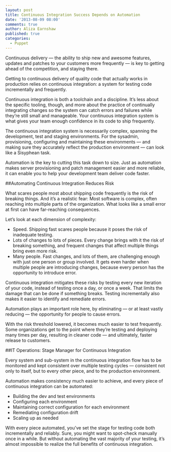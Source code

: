 ```yaml
---
layout: post
title: Continuous Integration Success Depends on Automation
date: '2013-08-09 08:00'
comments: true
author: Aliza Earnshaw
published: true
categories:
  - Puppet
---
```

Continuous delivery — the ability to ship new and awesome features, updates and patches to your customers more frequently — is key to getting ahead of the competition, and staying there.

Getting to continuous delivery of quality code that actually works in production relies on continuous integration: a system for testing code incrementally and frequently.

Continuous integration is both a toolchain and a discipline. It’s less about the specific tooling, though, and more about the practice of continually integrating changes so the system can catch errors and failures while they’re still small and manageable. Your continuous integration system is what gives your team enough confidence in its code to ship frequently.<!-- more -->

The continuous integration system is necessarily complex, spanning the development, test and staging environments. For the sysadmin, provisioning, configuring and maintaining these environments — and making sure they accurately reflect the production environment — can look like a Sisyphean task.

Automation is the key to cutting this task down to size. Just as automation makes server provisioning and patch management easier and more reliable, it can enable you to help your development team deliver code faster.

##Automating Continuous Integration Reduces Risk

What scares people most about shipping code frequently is the risk of breaking things. And it’s a realistic fear: Most software is complex, often reaching into multiple parts of the organization. What looks like a small error at first can have far-reaching consequences.

Let’s look at each dimension of complexity:

* Speed. Shipping fast scares people because it poses the risk of inadequate testing.
* Lots of changes to lots of pieces. Every change brings with it the risk of breaking something, and frequent changes that affect multiple things bring even more risk.
* Many people. Fast changes, and lots of them, are challenging enough with just one person or group involved. It gets even harder when multiple people are introducing changes, because every person has the opportunity to introduce error.

Continuous integration mitigates these risks by testing every new iteration of your code, instead of testing once a day, or once a week. That limits the damage that can be done if something breaks. Testing incrementally also makes it easier to identify and remediate errors.

Automation plays an important role here, by eliminating — or at least vastly reducing — the opportunity for people to cause errors.

With the risk threshold lowered, it becomes much easier to test frequently. Some organizations get to the point where they’re testing and deploying many times per day, resulting in cleaner code — and ultimately, faster release to customers.

##IT Operations: Stage Manager for Continuous Integration

Every system and sub-system in the continuous integration flow has to be monitored and kept consistent over multiple testing cycles — consistent not only to itself, but to every other piece, and to the production environment.

Automation makes consistency much easier to achieve, and every piece of continuous integration can be automated:

* Building the dev and test environments
* Configuring each environment
* Maintaining correct configuration for each environment
* Remediating configuration drift
* Scaling up as needed

With every piece automated, you’ve set the stage for testing code both incrementally and reliably. Sure, you might want to spot-check manually once in a while. But without automating the vast majority of your testing, it’s almost impossible to realize the full benefits of continuous integration.
